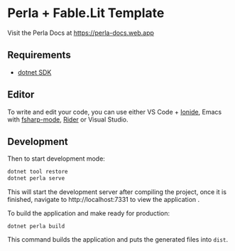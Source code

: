 # Perla + Fable.Lit Template

Visit the Perla Docs at https://perla-docs.web.app

## Requirements

- [dotnet SDK](http://get.dot.net/)

## Editor

To write and edit your code, you can use either VS Code + [Ionide](http://ionide.io/), Emacs with [fsharp-mode](https://github.com/fsharp/emacs-fsharp-mode), [Rider](https://www.jetbrains.com/rider/) or Visual Studio.

## Development

Then to start development mode:

```bash
dotnet tool restore
dotnet perla serve
```

This will start the development server after compiling the project, once it is finished, navigate to http://localhost:7331 to view the application .

To build the application and make ready for production:

```
dotnet perla build
```

This command builds the application and puts the generated files into `dist`.
